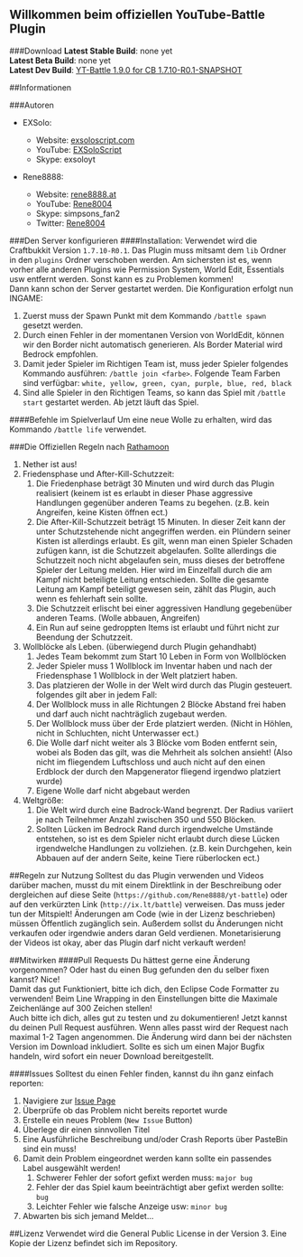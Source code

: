 Willkommen beim offiziellen YouTube-Battle Plugin
-------------------------------------------------

###Download
**Latest Stable Build**: none yet  
**Latest Beta Build**: none yet  
**Latest Dev Build**: [YT-Battle 1.9.0 for CB 1.7.10-R0.1-SNAPSHOT](http://files.rene8888.at/yt-battle/dev/yt-battle-1.9.0-CB-1.7.10-R0.1-SNAPSHOT.zip)

##Informationen

###Autoren
* EXSolo:
	- Website: [exsoloscript.com](http://exsoloscript.com/)
	- YouTube: [EXSoloScript](https://www.youtube.com/user/EXSoloScript)
	- Skype: exsoloyt

* Rene8888:
	- Website: [rene8888.at](http://rene8888.at/)
	- YouTube: [Rene8004](https://www.youtube.com/user/Rene8004/)
	- Skype: simpsons_fan2
	- Twitter: [Rene8004](https://twitter.com/Rene8004)

###Den Server konfigurieren
####Installation:
Verwendet wird die Craftbukkit Version `1.7.10-R0.1`. Das Plugin muss mitsamt dem `lib` Ordner in den `plugins` Ordner verschoben werden. Am sichersten ist es, wenn vorher alle anderen Plugins wie Permission System, World Edit, Essentials usw entfernt werden. Sonst kann es zu Problemen kommen!  
Dann kann schon der Server gestartet werden. Die Konfiguration erfolgt nun INGAME:

1. Zuerst muss der Spawn Punkt mit dem Kommando `/battle spawn` gesetzt werden.
2. Durch einen Fehler in der momentanen Version von WorldEdit, können wir den Border nicht automatisch generieren. Als Border Material wird Bedrock empfohlen.
3. Damit jeder Spieler im Richtigen Team ist, muss jeder Spieler folgendes Kommando ausführen: `/battle join <farbe>`. Folgende Team Farben sind verfügbar: `white, yellow, green, cyan, purple, blue, red, black`
4. Sind alle Spieler in den Richtigen Teams, so kann das Spiel mit `/battle start` gestartet werden. Ab jetzt läuft das Spiel.

####Befehle im Spielverlauf
Um eine neue Wolle zu erhalten, wird das Kommando `/battle life` verwendet.

###Die Offiziellen Regeln nach [Rathamoon](https://www.youtube.com/user/RathamoonLP)
1. Nether ist aus!
2. Friedensphase und After-Kill-Schutzzeit:
	1. Die Friedenphase beträgt 30 Minuten und wird durch das Plugin realisiert (keinem ist es erlaubt in dieser Phase aggressive Handlungen gegenüber anderen Teams zu begehen. (z.B. kein Angreifen, keine Kisten öffnen ect.)
	2. Die After-Kill-Schutzzeit beträgt 15 Minuten. In dieser Zeit kann der unter Schutzstehende nicht angegriffen werden. ein Plündern seiner Kisten ist allerdings erlaubt. Es gilt, wenn man einen Spieler Schaden zufügen kann, ist die Schutzzeit abgelaufen. Sollte allerdings die Schutzzeit noch nicht abgelaufen sein, muss dieses der betroffene Spieler der Leitung melden. Hier wird im Einzelfall durch die am Kampf nicht beteiligte Leitung entschieden. Sollte die gesamte Leitung am Kampf beteiligt gewesen sein, zählt das Plugin, auch wenn es fehlerhaft sein sollte. 
	3. Die Schutzzeit erlischt bei einer aggressiven Handlung gegebenüber anderen Teams. (Wolle abbauen, Angreifen)
	4. Ein Run auf seine gedroppten Items ist erlaubt und führt nicht zur Beendung der Schutzzeit. 
3. Wollblöcke als Leben. (überwiegend durch Plugin gehandhabt)
	1. Jedes Team bekommt zum Start 10 Leben in Form von Wollblöcken
	2. Jeder Spieler muss 1 Wollblock im Inventar haben und nach der Friedensphase 1 Wollblock in der Welt platziert haben.
	3. Das platzieren der Wolle in der Welt wird durch das Plugin gesteuert. folgendes gilt aber in jedem Fall: 
	4. Der Wollblock muss in alle Richtungen 2 Blöcke Abstand frei haben und darf auch nicht nachträglich zugebaut werden.  
	5. Der Wollblock muss über der Erde platziert werden. (Nicht in Höhlen, nicht in Schluchten, nicht Unterwasser ect.)
	6. Die Wolle darf nicht weiter als 3 Blöcke vom Boden entfernt sein, wobei als Boden das gilt, was die Mehrheit als solchen ansieht! (Also nicht im fliegendem Luftschloss und auch nicht auf den einen Erdblock der durch den Mapgenerator fliegend irgendwo platziert wurde)
	7. Eigene Wolle darf nicht abgebaut werden
4. Weltgröße: 
	1. Die Welt wird durch eine Badrock-Wand begrenzt. Der Radius variiert je nach Teilnehmer Anzahl zwischen 350 und 550 Blöcken.
	2. Sollten Lücken im Bedrock Rand durch irgendwelche Umstände entstehen, so ist es dem Spieler nicht erlaubt durch diese Lücken irgendwelche Handlungen zu vollziehen. (z.B. kein Durchgehen, kein Abbauen auf der andern Seite, keine Tiere rüberlocken ect.)

##Regeln zur Nutzung
Solltest du das Plugin verwenden und Videos darüber machen, musst du mit einem Direktlink in der Beschreibung oder dergleichen auf diese Seite (`https://github.com/Rene8888/yt-battle`) oder auf den verkürzten Link (`http://ix.lt/battle`) verweisen. Das muss jeder tun der Mitspielt! Änderungen am Code (wie in der Lizenz beschrieben) müssen Öffentlich zugänglich sein. Außerdem sollst du Änderungen nicht verkaufen oder irgendwie anders daran Geld verdienen. Monetarisierung der Videos ist okay, aber das Plugin darf nicht verkauft werden!

##Mitwirken
####Pull Requests
Du hättest gerne eine Änderung vorgenommen? Oder hast du einen Bug gefunden den du selber fixen kannst? Nice!  
Damit das gut Funktioniert, bitte ich dich, den Eclipse Code Formatter zu verwenden! Beim Line Wrapping in den Einstellungen bitte die Maximale Zeichenlänge auf 300 Zeichen stellen!  
Auch bitte ich dich, alles gut zu testen und zu dokumentieren! Jetzt kannst du deinen Pull Request ausführen. Wenn alles passt wird der Request nach maximal 1-2 Tagen angenommen. Die Änderung wird dann bei der nächsten Version im Download inkludiert. Sollte es sich um einen Major Bugfix handeln, wird sofort ein neuer Download bereitgestellt.
 
####Issues
Solltest du einen Fehler finden, kannst du ihn ganz einfach reporten:

1. Navigiere zur [Issue Page](https://github.com/Rene8888/yt-battle/issues)
2. Überprüfe ob das Problem nicht bereits reportet wurde
3. Erstelle ein neues Problem (`New Issue` Button)
4. Überlege dir einen sinnvollen Titel
5. Eine Ausführliche Beschreibung und/oder Crash Reports über PasteBin sind ein muss!
6. Damit dein Problem eingeordnet werden kann sollte ein passendes Label ausgewählt werden!
	1. Schwerer Fehler der sofort gefixt werden muss: `major bug`
	2. Fehler der das Spiel kaum beeinträchtigt aber gefixt werden sollte: `bug`
	3. Leichter Fehler wie falsche Anzeige usw: `minor bug`
7. Abwarten bis sich jemand Meldet...

##Lizenz
Verwendet wird die General Public License in der Version 3. Eine Kopie der Lizenz befindet sich im Repository.
